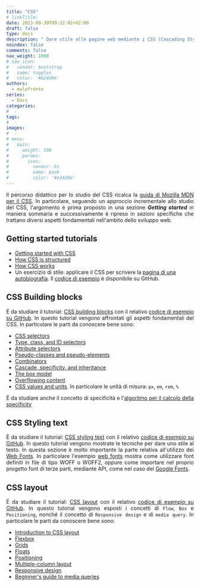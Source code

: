 ```yaml
---
title: "CSS"
# linkTitle:
date: 2023-09-30T09:22:02+02:00
draft: false
type: docs
description: " Dare stile alle pagine web mediante i CSS (Cascading Style Sheets)"
noindex: false
comments: false
nav_weight: 1000
# nav_icon:
#   vendor: bootstrap
#   name: toggles
#   color: '#e24d0e'
authors:
  - malafronte
series:
  - Docs
categories:
#  - 
tags:
#  - 
images:
#  - 
# menu:
#   main:
#     weight: 100
#     params:
#       icon:
#         vendor: bs
#         name: book
#         color: '#e24d0e'
---
```

<style>p {text-align: justify}</style>
Il percorso didattico per lo studio del CSS ricalca la [guida di Mozilla MDN per il CSS](https://developer.mozilla.org/en-US/docs/Learn/CSS). In particolare, seguendo un approccio incrementale allo studio del CSS, l'argomento è prima proposto in una sezione ***Getting started*** in maniera sommaria e successivamente è ripreso in sezioni specifiche che trattano diversi aspetti fondamentali nell'ambito dello sviluppo web.

## Getting started tutorials

* [Getting started with CSS](https://developer.mozilla.org/en-US/docs/Learn/CSS/First_steps/Getting_started)
* [How CSS is structured](https://developer.mozilla.org/en-US/docs/Learn/CSS/First_steps/How_CSS_is_structured)
* [How CSS works](https://developer.mozilla.org/en-US/docs/Learn/CSS/First_steps/How_CSS_works)
* Un esercizio di stile: applicare il CSS per scrivere la [pagina di una autobiografia](https://developer.mozilla.org/en-US/docs/Learn/CSS/First_steps/Styling_a_biography_page). Il [codice di esempio](https://github.com/mdn/css-examples/tree/main/learn/getting-started) è disponibile su GitHub.

## CSS Building blocks

È da studiare il tutorial: [CSS building blocks](https://developer.mozilla.org/en-US/docs/Learn/CSS/Building_blocks) con il relativo [codice di esempio su GitHub](https://github.com/mdn/learning-area/tree/main/css/introduction-to-css). In questo tutorial vengono affrontati gli aspetti fondamentali del CSS. In particolare le parti da conoscere bene sono:

* [CSS selectors](https://developer.mozilla.org/en-US/docs/Learn/CSS/Building_blocks/Selectors)
* [Type, class, and ID selectors](https://developer.mozilla.org/en-US/docs/Learn/CSS/Building_blocks/Selectors/Type_Class_and_ID_Selectors)
* [Attribute selectors](https://developer.mozilla.org/en-US/docs/Learn/CSS/Building_blocks/Selectors/Attribute_selectors)
* [Pseudo-classes and pseudo-elements](https://developer.mozilla.org/en-US/docs/Learn/CSS/Building_blocks/Selectors/Pseudo-classes_and_pseudo-elements)
* [Combinators](https://developer.mozilla.org/en-US/docs/Learn/CSS/Building_blocks/Selectors/Combinators)
* [Cascade, specificity, and inheritance](https://developer.mozilla.org/en-US/docs/Learn/CSS/Building_blocks/Cascade_and_inheritance)
* [The box model](https://developer.mozilla.org/en-US/docs/Learn/CSS/Building_blocks/The_box_model)
* [Overflowing content](https://developer.mozilla.org/en-US/docs/Learn/CSS/Building_blocks/Overflowing_content)
* [CSS values and units](https://developer.mozilla.org/en-US/docs/Learn/CSS/Building_blocks/Values_and_units). In particolare le unità di misura: `px`, `em`, `rem`, `%`

È da studiare anche il concetto di specificità e l'[algoritmo per il calcolo della specificity](https://developer.mozilla.org/en-US/docs/Web/CSS/Specificity#how_is_specificity_calculated)

## CSS Styling text

È da studiare il tutorial: [CSS styling text](https://developer.mozilla.org/en-US/docs/Learn/CSS/Styling_text) con il relativo [codice di esempio su GitHub](https://github.com/mdn/learning-area/tree/main/css/styling-text). In questo tutorial vengono mostrate le tecniche per dare uno stile al testo. In questa sezione è molto importante la parte relativa all'utilizzo dei [Web Fonts](https://developer.mozilla.org/en-US/docs/Learn/CSS/Styling_text/Web_fonts). In particolare l'esempio [web fonts](https://github.com/mdn/learning-area/tree/main/css/styling-text/web-fonts) mostra come utilizzare font definiti in file di tipo WOFF o WOFF2, oppure come importare nel proprio progetto font di terze parti, mediante API, come nel caso dei [Google Fonts](https://fonts.google.com/).

## CSS layout

È da studiare il tutorial: [CSS layout](https://developer.mozilla.org/en-US/docs/Learn/CSS/CSS_layout) con il relativo [codice di esempio su GitHub](https://github.com/mdn/learning-area/tree/main/css/styling-boxes). In questo tutorial vengono esposti i concetti di `Flow`, `Box` e `Positioning`, nonché il concetto di `Responsive design` e di `media query`. In particolare le parti da conoscere bene sono:

* [Introduction to CSS layout](https://developer.mozilla.org/en-US/docs/Learn/CSS/CSS_layout/Introduction)
* [Flexbox](https://developer.mozilla.org/en-US/docs/Learn/CSS/CSS_layout/Flexbox)
* [Grids](https://developer.mozilla.org/en-US/docs/Learn/CSS/CSS_layout/Grids)
* [Floats](https://developer.mozilla.org/en-US/docs/Learn/CSS/CSS_layout/Floats)
* [Positioning](https://developer.mozilla.org/en-US/docs/Learn/CSS/CSS_layout/Positioning)
* [Multiple-column layout](https://developer.mozilla.org/en-US/docs/Learn/CSS/CSS_layout/Multiple-column_Layout)
* [Responsive design](https://developer.mozilla.org/en-US/docs/Learn/CSS/CSS_layout/Responsive_Design)
* [Beginner's guide to media queries](https://developer.mozilla.org/en-US/docs/Learn/CSS/CSS_layout/Media_queries)
